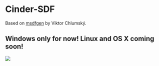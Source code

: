 # Cinder-SDF
Based on [msdfgen](https://github.com/Chlumsky/msdfgen) by Viktor Chlumský.

## Windows only for now! Linux and OS X coming soon!

![](https://cdn-standard.discourse.org/uploads/libcinder/optimized/1X/6550b3422474c85a7c46b4bc83c02c1a06bcf7e8_1_626x500.png)
